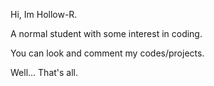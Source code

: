 Hi, Im Hollow-R.

A normal student with some interest in coding.

You can look and comment my codes/projects.

Well... That's all.
